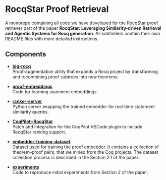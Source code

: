 # RocqStar Proof Retrieval

A monorepo containing all code we have developed for the RocqStar proof retriever part of the paper **RocqStar: Leveraging Similarity-driven Retrieval and Agentic Systems for Rocq generation**. All subfolders contain their own README files with more detailed instructions.

## Components

- **[big-rocq](./big-rocq/README.md)**  
  Proof‐augmentation utility that expands a Rocq project by transforming and recombining proof subtrees into new theorems.

- **[proof-embeddings](./proof-embeddings/README.md)**  
  Code for learning statement embeddings.

- **[ranker-server](./ranker-server/README.md)**  
  Python server wrapping the trained embedder for real‐time statement similarity queries.

- **[CoqPilot+RocqStar](./CoqPilot+RocqStar/)**  
  Patch and integration for the CoqPilot VSCode plugin to include RocqStar ranking support.

- **[embedder-training-dataset](./proof-embeddings/data/)**  
  Dataset used for training the proof embedder. It contains a collection of theorem–proof pairs, that we mined from the Coq projects. The dataset collection process is described in the Section 2.1 of the paper.

- **[experiments](./experiments/)**  
  Code to reproduce initial experiments from Section 2 of the paper. 